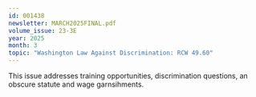 ```yaml
---
id: 001438
newsletter: MARCH2025FINAL.pdf
volume_issue: 23-3E
year: 2025
month: 3
topic: "Washington Law Against Discrimination: RCW 49.60"
---
```


This issue addresses training opportunities, discrimination questions, an obscure statute and wage garnsihments.